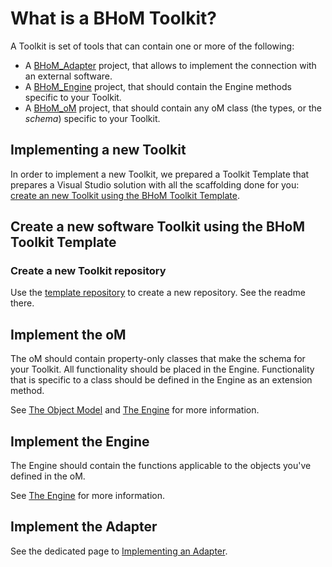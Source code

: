 # What is a BHoM Toolkit?

A Toolkit is set of tools that can contain one or more of the following:

- A [BHoM_Adapter](/documentation/BHoM_Adapter) project, that allows to implement the connection with an external software.
- A [BHoM_Engine](/documentation/BHoM_Engine) project, that should contain the Engine methods specific to your Toolkit.
- A [BHoM_oM](/documentation/BHoM_oM) project, that should contain any oM class (the types, or the _schema_) specific to your Toolkit.

## Implementing a new Toolkit

In order to implement a new Toolkit, we prepared a Toolkit Template that prepares a Visual Studio solution with all the scaffolding done for you: [create an new Toolkit using the BHoM Toolkit Template](https://github.com/BHoM/template-repository).


## Create a new software Toolkit using the BHoM Toolkit Template

### Create a new Toolkit repository
Use the [template repository](https://github.com/BHoM/template-repository) to create a new repository. See the readme there.

## Implement the oM

The oM should contain property-only classes that make the schema for your Toolkit. All functionality should be placed in the Engine.
Functionality that is specific to a class should be defined in the Engine as an extension method. 

See [The Object Model](/documentation/BHoM_oM) and [The Engine](/documentation/BHoM_Engine) for more information.


## Implement the Engine

The Engine should contain the functions applicable to the objects you've defined in the oM.

See [The Engine](/documentation/BHoM_Engine) for more information.

## Implement the Adapter

See the dedicated page to [Implementing an Adapter](/documentation/Implement-an-Adapter).

